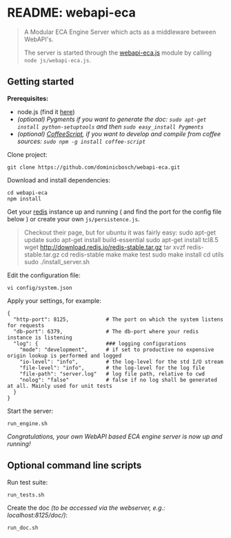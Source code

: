 README: webapi-eca
==================
> A Modular ECA Engine Server which acts as a middleware between WebAPI's.
> 
> The server is started through the [webapi-eca.js](webapi-eca.html) module by calling
> `node js/webapi-eca.js`. 


Getting started
---------------

**Prerequisites:**

 - node.js (find it [here](http://nodejs.org/))
 - *(optional) Pygments if you want to generate the doc:
    `sudo apt-get install python-setuptools` and then 
    `sudo easy_install Pygments`*
 - *(optional) [CoffeeScript](http://coffeescript.org/), if you want to develop
 		and compile from coffee sources: `sudo npm -g install coffee-script`*
 
Clone project:

    git clone https://github.com/dominicbosch/webapi-eca.git

Download and install dependencies:

    cd webapi-eca
    npm install

Get your [redis](http://redis.io/) instance up and running ( and find the port for the config file below ) or create your own `js/persistence.js`.
> Checkout their page, but for ubuntu it was fairly easy:
> sudo apt-get update
> sudo apt-get install build-essential
> sudo apt-get install tcl8.5
> wget http://download.redis.io/redis-stable.tar.gz
> tar xvzf redis-stable.tar.gz
> cd redis-stable
> make
> make test
> sudo make install
> cd utils
> sudo ./install_server.sh


Edit the configuration file:

    vi config/system.json

Apply your settings, for example:

    {
      "http-port": 8125,            # The port on which the system listens for requests
      "db-port": 6379,              # The db-port where your redis instance is listening
      "log": {                      ### logging configurations
        "mode": "development",      # if set to productive no expensive origin lookup is performed and logged
        "io-level": "info",         # the log-level for the std I/O stream
        "file-level": "info",       # the log-level for the log file
        "file-path": "server.log"   # log file path, relative to cwd
        "nolog": "false"            # false if no log shall be generated at all. Mainly used for unit tests
      }
    }

Start the server:

    run_engine.sh
    
*Congratulations, your own WebAPI based ECA engine server is now up and running!*


Optional command line scripts
-----------------------------
        
Run test suite:

    run_tests.sh

Create the doc *(to be accessed via the webserver, e.g.: localhost:8125/doc/)*:

    run_doc.sh